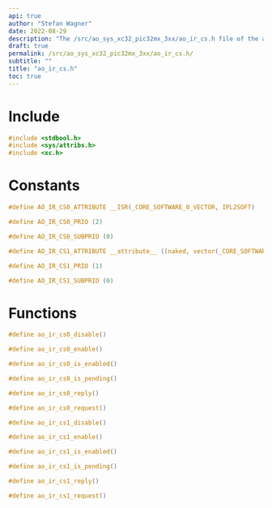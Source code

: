 ```yaml
---
api: true
author: "Stefan Wagner"
date: 2022-08-29
description: "The /src/ao_sys_xc32_pic32mx_3xx/ao_ir_cs.h file of the ao real-time operating system."
draft: true
permalink: /src/ao_sys_xc32_pic32mx_3xx/ao_ir_cs.h/
subtitle: ""
title: "ao_ir_cs.h"
toc: true
---
```


# Include

```c
#include <stdbool.h>
#include <sys/attribs.h>
#include <xc.h>
```

# Constants

```c
#define AO_IR_CS0_ATTRIBUTE __ISR(_CORE_SOFTWARE_0_VECTOR, IPL2SOFT)
```

```c
#define AO_IR_CS0_PRIO (2)
```

```c
#define AO_IR_CS0_SUBPRIO (0)
```

```c
#define AO_IR_CS1_ATTRIBUTE __attribute__ ((naked, vector(_CORE_SOFTWARE_1_VECTOR)))
```

```c
#define AO_IR_CS1_PRIO (1)
```

```c
#define AO_IR_CS1_SUBPRIO (0)
```

# Functions

```c
#define ao_ir_cs0_disable()
```

```c
#define ao_ir_cs0_enable()
```

```c
#define ao_ir_cs0_is_enabled()
```

```c
#define ao_ir_cs0_is_pending()
```

```c
#define ao_ir_cs0_reply()
```

```c
#define ao_ir_cs0_request()
```

```c
#define ao_ir_cs1_disable()
```

```c
#define ao_ir_cs1_enable()
```

```c
#define ao_ir_cs1_is_enabled()
```

```c
#define ao_ir_cs1_is_pending()
```

```c
#define ao_ir_cs1_reply()
```

```c
#define ao_ir_cs1_request()
```

